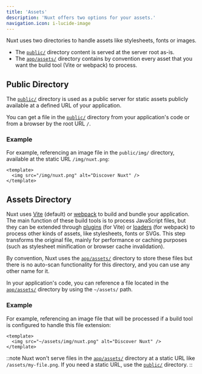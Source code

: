```yaml
---
title: 'Assets'
description: 'Nuxt offers two options for your assets.'
navigation.icon: i-lucide-image
---
```


Nuxt uses two directories to handle assets like stylesheets, fonts or images.

- The [`public/`](/docs/4.x/guide/directory-structure/public) directory content is served at the server root as-is.
- The [`app/assets/`](/docs/4.x/guide/directory-structure/app/assets) directory contains by convention every asset that you want the build tool (Vite or webpack) to process.

## Public Directory

The [`public/`](/docs/4.x/guide/directory-structure/public) directory is used as a public server for static assets publicly available at a defined URL of your application.

You can get a file in the [`public/`](/docs/4.x/guide/directory-structure/public) directory from your application's code or from a browser by the root URL `/`.

### Example

For example, referencing an image file in the `public/img/` directory, available at the static URL `/img/nuxt.png`:

```vue [app/app.vue]
<template>
  <img src="/img/nuxt.png" alt="Discover Nuxt" />
</template>
```

## Assets Directory

Nuxt uses [Vite](https://vite.dev/guide/assets.html) (default) or [webpack](https://webpack.js.org/guides/asset-management) to build and bundle your application. The main function of these build tools is to process JavaScript files, but they can be extended through [plugins](https://vite.dev/plugins) (for Vite) or [loaders](https://webpack.js.org/loaders) (for webpack) to process other kinds of assets, like stylesheets, fonts or SVGs. This step transforms the original file, mainly for performance or caching purposes (such as stylesheet minification or browser cache invalidation).

By convention, Nuxt uses the [`app/assets/`](/docs/4.x/guide/directory-structure/app/assets) directory to store these files but there is no auto-scan functionality for this directory, and you can use any other name for it.

In your application's code, you can reference a file located in the [`app/assets/`](/docs/4.x/guide/directory-structure/app/assets) directory by using the `~/assets/` path.

### Example

For example, referencing an image file that will be processed if a build tool is configured to handle this file extension:

```vue [app/app.vue]
<template>
  <img src="~/assets/img/nuxt.png" alt="Discover Nuxt" />
</template>
```

::note
Nuxt won't serve files in the [`app/assets/`](/docs/4.x/guide/directory-structure/app/assets) directory at a static URL like `/assets/my-file.png`. If you need a static URL, use the [`public/`](/docs/4.x/getting-started/assets#public-directory) directory.
::
